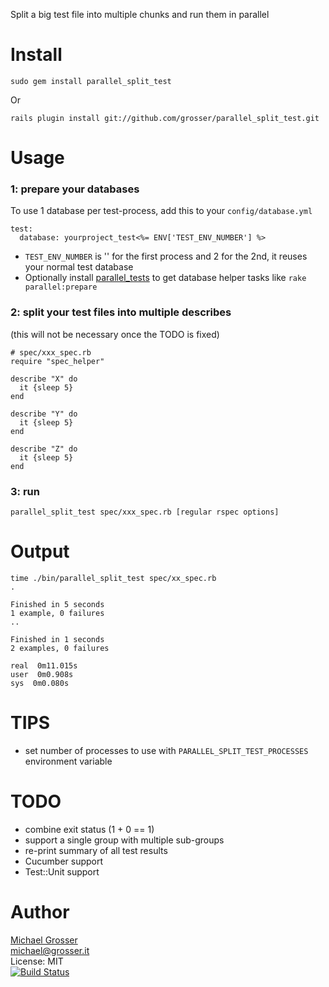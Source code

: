 Split a big test file into multiple chunks and run them in parallel

Install
=======
    sudo gem install parallel_split_test
Or

    rails plugin install git://github.com/grosser/parallel_split_test.git

Usage
=====

### 1: prepare your databases
To use 1 database per test-process, add this to your `config/database.yml`<br/>

    test:
      database: yourproject_test<%= ENV['TEST_ENV_NUMBER'] %>


 - `TEST_ENV_NUMBER` is '' for the first process and 2 for the 2nd, it reuses your normal test database
 - Optionally install [parallel_tests](https://github.com/grosser/parallel_tests) to get database helper tasks like `rake parallel:prepare`


### 2: split your test files into multiple describes
(this will not be necessary once the TODO is fixed)

    # spec/xxx_spec.rb
    require "spec_helper"

    describe "X" do
      it {sleep 5}
    end

    describe "Y" do
      it {sleep 5}
    end

    describe "Z" do
      it {sleep 5}
    end

### 3: run
    parallel_split_test spec/xxx_spec.rb [regular rspec options]

Output
======

    time ./bin/parallel_split_test spec/xx_spec.rb
    .

    Finished in 5 seconds
    1 example, 0 failures
    ..

    Finished in 1 seconds
    2 examples, 0 failures

    real  0m11.015s
    user  0m0.908s
    sys  0m0.080s


TIPS
====
 - set number of processes to use with `PARALLEL_SPLIT_TEST_PROCESSES` environment variable

TODO
====
 - combine exit status (1 + 0 == 1)
 - support a single group with multiple sub-groups
 - re-print summary of all test results
 - Cucumber support
 - Test::Unit support

Author
======
[Michael Grosser](http://grosser.it)<br/>
michael@grosser.it<br/>
License: MIT<br/>
[![Build Status](https://secure.travis-ci.org/grosser/parallel_split_test.png)](http://travis-ci.org/grosser/parallel_split_test)
